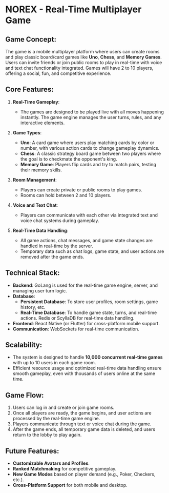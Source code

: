 
# NOREX - Real-Time Multiplayer Game

## Game Concept:
The game is a mobile multiplayer platform where users can create rooms and play classic board/card games like **Uno**, **Chess**, and **Memory Games**. Users can invite friends or join public rooms to play in real-time with voice and text chat functionality integrated. Games will have 2 to 10 players, offering a social, fun, and competitive experience.

## Core Features:
1. **Real-Time Gameplay**:
    - The games are designed to be played live with all moves happening instantly. The game engine manages the user turns, rules, and any interactive elements.

2. **Game Types**:
    - **Uno**: A card game where users play matching cards by color or number, with various action cards to change gameplay dynamics.
    - **Chess**: A classic strategy board game between two players where the goal is to checkmate the opponent's king.
    - **Memory Game**: Players flip cards and try to match pairs, testing their memory skills.

3. **Room Management**:
    - Players can create private or public rooms to play games.
    - Rooms can hold between 2 and 10 players.

4. **Voice and Text Chat**:
    - Players can communicate with each other via integrated text and voice chat systems during gameplay.

5. **Real-Time Data Handling**:
    - All game actions, chat messages, and game state changes are handled in real-time by the server.
    - Temporary data such as chat logs, game state, and user actions are removed after the game ends.

## Technical Stack:
- **Backend**: GoLang is used for the real-time game engine, server, and managing user turn logic.
- **Database**:
    - **Persistent Database**: To store user profiles, room settings, game history, etc.
    - **Real-Time Database**: To handle game state, turns, and real-time actions. Redis or ScyllaDB for real-time data handling.
- **Frontend**: React Native (or Flutter) for cross-platform mobile support.
- **Communication**: WebSockets for real-time communication.

## Scalability:
- The system is designed to handle **10,000 concurrent real-time games** with up to 10 users in each game room.
- Efficient resource usage and optimized real-time data handling ensure smooth gameplay, even with thousands of users online at the same time.

## Game Flow:
1. Users can log in and create or join game rooms.
2. Once all players are ready, the game begins, and user actions are processed by the real-time game engine.
3. Players communicate through text or voice chat during the game.
4. After the game ends, all temporary game data is deleted, and users return to the lobby to play again.

## Future Features:
- **Customizable Avatars and Profiles**.
- **Ranked Matchmaking** for competitive gameplay.
- **New Game Modes** based on player demand (e.g., Poker, Checkers, etc.).
- **Cross-Platform Support** for both mobile and desktop.

